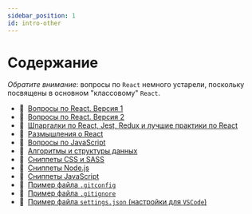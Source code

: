 ```yaml
---
sidebar_position: 1
id: intro-other
---
```


# Содержание

_Обратите внимание_: вопросы по `React` немного устарели, поскольку посвящены в основном "классовому" `React`.

- :page_with_curl:&nbsp;&nbsp;[Вопросы по React. Версия 1](./react-questions)
- :page_with_curl:&nbsp;&nbsp;[Вопросы по React. Версия 2](./react-questions2)
- :memo:&nbsp;&nbsp;[Шпаргалки по React, Jest, Redux и лучшие практики по React](./bestpractice)
- :page_with_curl:&nbsp;&nbsp;[Размышления о React](./react-philosophies)
- :memo:&nbsp;&nbsp;[Вопросы по JavaScript](./js-questions)
- :page_with_curl:&nbsp;&nbsp;[Алгоритмы и структуры данных](./js-algorithms)
- :floppy_disk:&nbsp;&nbsp;[Сниппеты CSS и SASS](./snippets-css)
- :floppy_disk:&nbsp;&nbsp;[Сниппеты Node.js](./snippets-node)
- :floppy_disk:&nbsp;&nbsp;[Сниппеты JavaScript](./snippets-js)
- :floppy_disk:&nbsp;&nbsp;[Пример файла `.gitconfig`](./gitconfig)
- :floppy_disk:&nbsp;&nbsp;[Пример файла `.gitignore`](./gitignore)
- :floppy_disk:&nbsp;&nbsp;[Пример файла `settings.json` (настройки для `VSCode`)](./settings)